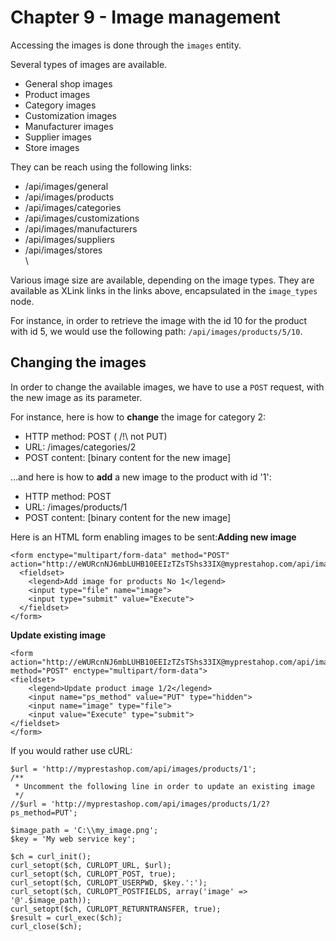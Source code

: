 # Chapter 9 - Image management

Accessing the images is done through the `images` entity.

Several types of images are available.

* General shop images
* Product images
* Category images
* Customization images
* Manufacturer images
* Supplier images
* Store images

They can be reach using the following links:

* /api/images/general
* /api/images/products
* /api/images/categories
* /api/images/customizations
* /api/images/manufacturers
* /api/images/suppliers
* /api/images/stores\
  \


Various image size are available, depending on the image types. They are available as XLink links in the links above, encapsulated in the `image_types` node.

For instance, in order to retrieve the image with the id 10 for the product with id 5, we would use the following path: `/api/images/products/5/10`.

## Changing the images <a href="#chapter9-imagemanagement-changingtheimages" id="chapter9-imagemanagement-changingtheimages"></a>

In order to change the available images, we have to use a `POST` request, with the new image as its parameter.

For instance, here is how to **change** the image for category 2:

* HTTP method: POST ( /!\ not PUT)
* URL: /images/categories/2
* POST content: \[binary content for the new image]

...and here is how to **add** a new image to the product with id '1':

* HTTP method: POST
* URL: /images/products/1
* POST content: \[binary content for the new image]

Here is an HTML form enabling images to be sent:**Adding new image**

```
<form enctype="multipart/form-data" method="POST" action="http://eWURcnNJ6mbLUHB10EEIzTZsTShs33IX@myprestahop.com/api/images/products/1">
  <fieldset>
    <legend>Add image for products No 1</legend>
    <input type="file" name="image">
    <input type="submit" value="Execute">
  </fieldset>
</form>
```

**Update existing image**

```
<form action="http://eWURcnNJ6mbLUHB10EEIzTZsTShs33IX@myprestahop.com/api/images/products/1/2" method="POST" enctype="multipart/form-data">
<fieldset>
	<legend>Update product image 1/2</legend>
	<input name="ps_method" value="PUT" type="hidden">
	<input name="image" type="file">
	<input value="Execute" type="submit">
</fieldset>
</form>
```

If you would rather use cURL:

```
$url = 'http://myprestashop.com/api/images/products/1';
/**
 * Uncomment the following line in order to update an existing image
 */
//$url = 'http://myprestashop.com/api/images/products/1/2?ps_method=PUT';
 
$image_path = 'C:\\my_image.png';
$key = 'My web service key';

$ch = curl_init();
curl_setopt($ch, CURLOPT_URL, $url);
curl_setopt($ch, CURLOPT_POST, true);
curl_setopt($ch, CURLOPT_USERPWD, $key.':');
curl_setopt($ch, CURLOPT_POSTFIELDS, array('image' => '@'.$image_path));
curl_setopt($ch, CURLOPT_RETURNTRANSFER, true);
$result = curl_exec($ch);
curl_close($ch);
```
